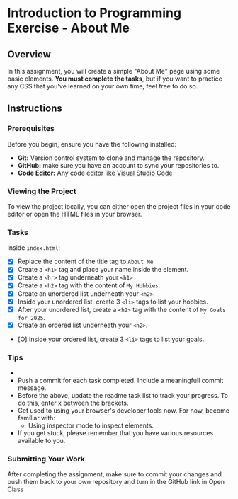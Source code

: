 # Introduction to Programming Exercise - About Me

## Overview
In this assignment, you will create a simple "About Me" page using some basic elements. **You must complete the tasks**, but if you want to practice any CSS that you've learned on your own time, feel free to do so.

## Instructions

### Prerequisites

Before you begin, ensure you have the following installed:

- **Git:** Version control system to clone and manage the repository.
- **GitHub:** make sure you have an account to sync your repositories to.
- **Code Editor:** Any code editor like [Visual Studio Code](https://code.visualstudio.com/)

### Viewing the Project

To view the project locally, you can either open the project files in your code editor or open the HTML files in your browser.

### Tasks

Inside `index.html`:
- [X] Replace the content of the title tag to `About Me`
- [X] Create a `<h1>` tag and place your name inside the element.
- [X] Create a `<hr>` tag underneath your `<h1>`
- [X] Create a `<h2>` tag with the content of `My Hobbies`.
- [X] Create an unordered list underneath your `<h2>`.
- [X] Inside your unordered list, create 3 `<li>` tags to list your hobbies.
- [X] After your unordered list, create a `<h2>` tag with the content of `My Goals for 2025`.
- [X] Create an ordered list underneath your `<h2>`.
- [O] Inside your ordered list, create 3 `<li>` tags to list your goals.



### Tips
- 
- Push a commit for each task completed. Include a meaningfull commit message.
- Before the above, update the readme task list to track your progress. To do this, enter x between the brackets.
- Get used to using your browser's developer tools now. For now, become familiar with: 
    - Using inspector mode to inspect elements.
- If you get stuck, please remember that you have various resources available to you.


### Submitting Your Work

After completing the assignment, make sure to commit your changes and push them back to your own repository and turn in the GitHub link in Open Class